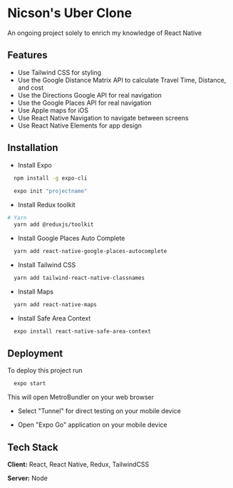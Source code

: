 

# Nicson's Uber Clone
An ongoing project solely to enrich my knowledge of React Native


## Features

- Use Tailwind CSS for styling
- Use the Google Distance Matrix API to calculate Travel Time, Distance, and cost
- Use the Directions Google API for real navigation
- Use the Google Places API for real navigation
- Use Apple maps for iOS 
- Use React Native Navigation to navigate between screens
- Use React Native Elements for app design


## Installation

- Install Expo

```bash
  npm install -g expo-cli
  
  expo init "projectname"
```

- Install Redux toolkit
```bash
# Yarn
  yarn add @reduxjs/toolkit
```
- Install Google Places Auto Complete
```bash
  yarn add react-native-google-places-autocomplete
```
- Install Tailwind CSS
```bash
  yarn add tailwind-react-native-classnames
```
- Install Maps
```bash
  yarn add react-native-maps
```
- Install Safe Area Context 
```bash
  expo install react-native-safe-area-context
```

## Deployment

To deploy this project run

```bash
  expo start
```

This  will open MetroBundler on your web browser

- Select "Tunnel" for direct testing on your mobile device

- Open "Expo Go" application on your mobile device

## Tech Stack

**Client:** React, React Native, Redux, TailwindCSS

**Server:** Node

